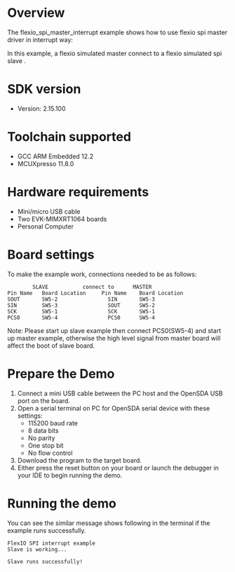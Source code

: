 Overview
========
The flexio_spi_master_interrupt example shows how to use flexio spi master  driver in interrupt way:

In this example, a flexio simulated master connect to a flexio simulated spi slave .

SDK version
===========
- Version: 2.15.100

Toolchain supported
===================
- GCC ARM Embedded  12.2
- MCUXpresso  11.8.0

Hardware requirements
=====================
- Mini/micro USB cable
- Two EVK-MIMXRT1064 boards
- Personal Computer

Board settings
==============
To make the example work, connections needed to be as follows:
~~~~~~~~~~~~~~~~~~~~~~~~~~~~~~~~~~~~~~~~~~~~~~~~~~~~~~
        SLAVE           connect to      MASTER
Pin Name   Board Location     Pin Name    Board Location
SOUT       SW5-2                SIN       SW5-3
SIN        SW5-3                SOUT      SW5-2
SCK        SW5-1                SCK       SW5-1
PCS0       SW5-4                PCS0      SW5-4
~~~~~~~~~~~~~~~~~~~~~~~~~~~~~~~~~~~~~~~~~~~~~~~~~~~~~~

Note: Please start up slave example then connect PCS0(SW5-4) and start up master example, 
otherwise the high level signal from master board will affect the boot of slave board.

Prepare the Demo
================
1. Connect a mini USB cable between the PC host and the OpenSDA USB port on the board.
2. Open a serial terminal on PC for OpenSDA serial device with these settings:
    - 115200 baud rate
    - 8 data bits
    - No parity
    - One stop bit
    - No flow control
3. Download the program to the target board.
4. Either press the reset button on your board or launch the debugger in your IDE to begin running
   the demo.

Running the demo
================
You can see the similar message shows following in the terminal if the example runs successfully.

~~~~~~~~~~~~~~~~~~~~~~~~~~~~
FlexIO SPI interrupt example
Slave is working...

Slave runs successfully!
~~~~~~~~~~~~~~~~~~~~~~~~~~~~
